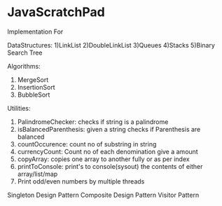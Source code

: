# JavaScratchPad
Implementation For

DataStructures:
 1)LinkList
 2)DoubleLinkList
 3)Queues
 4)Stacks
 5)Binary Search Tree
 
Algorithms:
 1) MergeSort
 2) InsertionSort
 3) BubbleSort

Utilities:
 1) PalindromeChecker: checks if string is a palindrome
 2) isBalancedParenthesis: given a string checks if Parenthesis are balanced
 3) countOccurence: count no of substring in string
 4) currencyCount: Count no of each denomination give a amount
 5) copyArray: copies one array to another fully or as per index
 6) printToConsole: print's to console(sysout) the contents of either array/list/map
 7) Print odd/even numbers by multiple threads

Singleton Design Pattern
Composite Design Pattern
Visitor Pattern
 

